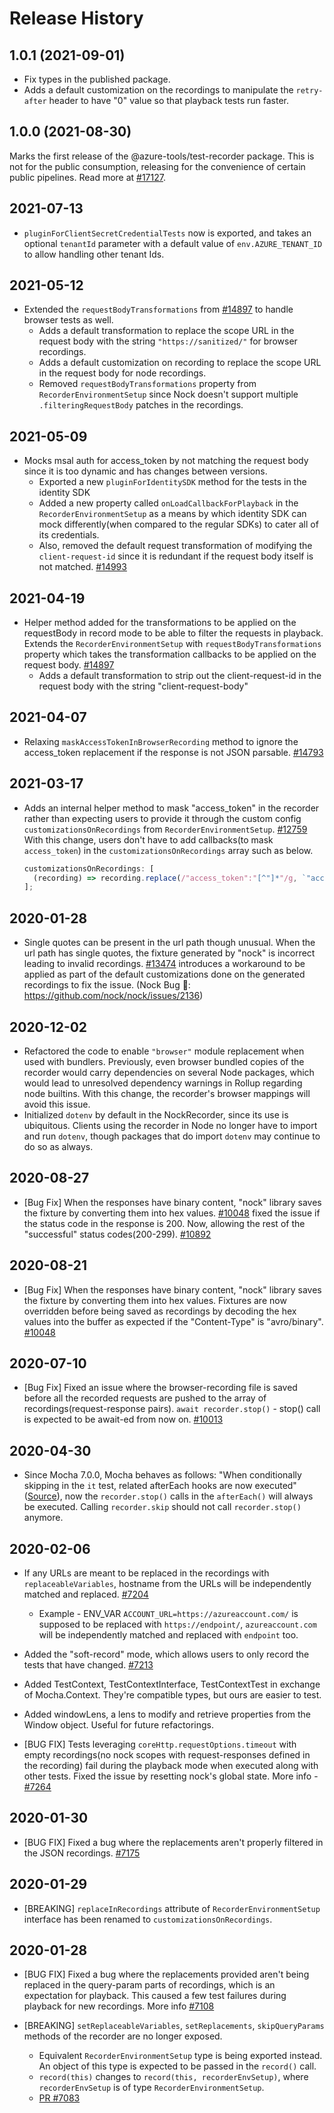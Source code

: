 # Release History

## 1.0.1 (2021-09-01)

- Fix types in the published package.
- Adds a default customization on the recordings to manipulate the `retry-after` header to have "0" value so that playback tests run faster.

## 1.0.0 (2021-08-30)

Marks the first release of the @azure-tools/test-recorder package.
This is not for the public consumption, releasing for the convenience of certain public pipelines.
Read more at [#17127](https://github.com/Azure/azure-sdk-for-js/pull/17127).

## 2021-07-13

- `pluginForClientSecretCredentialTests` now is exported, and takes an optional `tenantId` parameter with a default value of `env.AZURE_TENANT_ID` to allow handling other tenant Ids.

## 2021-05-12

- Extended the `requestBodyTransformations` from [#14897](https://github.com/Azure/azure-sdk-for-js/pull/14897) to handle browser tests as well.
  - Adds a default transformation to replace the scope URL in the request body with the string `"https://sanitized/"` for browser recordings.
  - Adds a default customization on recording to replace the scope URL in the request body for node recordings.
  - Removed `requestBodyTransformations` property from `RecorderEnvironmentSetup` since Nock doesn't support multiple `.filteringRequestBody` patches in the recordings.

## 2021-05-09

- Mocks msal auth for access_token by not matching the request body since it is too dynamic and has changes between versions.
  - Exported a new `pluginForIdentitySDK` method for the tests in the identity SDK
  - Added a new property called `onLoadCallbackForPlayback` in the `RecorderEnvironmentSetup` as a means by which identity SDK can mock differently(when compared to the regular SDKs) to cater all of its credentials.
  - Also, removed the default request transformation of modifying the `client-request-id` since it is redundant if the request body itself is not matched.
    [#14993](https://github.com/Azure/azure-sdk-for-js/pull/14993)

## 2021-04-19

- Helper method added for the transformations to be applied on the requestBody in record mode to be able to filter the requests in playback.
  Extends the `RecorderEnvironmentSetup` with `requestBodyTransformations` property which takes the transformation callbacks to be applied on the request body.
  [#14897](https://github.com/Azure/azure-sdk-for-js/pull/14897)
  - Adds a default transformation to strip out the client-request-id in the request body with the string "client-request-body"

## 2021-04-07

- Relaxing `maskAccessTokenInBrowserRecording` method to ignore the access_token replacement if the response is not JSON parsable.
  [#14793](https://github.com/Azure/azure-sdk-for-js/pull/14793)

## 2021-03-17

- Adds an internal helper method to mask "access_token" in the recorder rather than expecting users to provide it through the custom config `customizationsOnRecordings` from `RecorderEnvironmentSetup`. [#12759](https://github.com/Azure/azure-sdk-for-js/pull/12759)
  With this change, users don't have to add callbacks(to mask `access_token`) in the `customizationsOnRecordings` array such as below.
  ```ts
  customizationsOnRecordings: [
    (recording) => recording.replace(/"access_token":"[^"]*"/g, `"access_token":"access_token"`)
  ];
  ```

## 2020-01-28

- Single quotes can be present in the url path though unusual. When the url path has single quotes, the fixture generated by "nock" is incorrect leading to invalid recordings. [#13474](https://github.com/Azure/azure-sdk-for-js/pull/13474) introduces a workaround to be applied as part of the default customizations done on the generated recordings to fix the issue.
  (Nock Bug 🐛: https://github.com/nock/nock/issues/2136)

## 2020-12-02

- Refactored the code to enable `"browser"` module replacement when used with bundlers. Previously, even browser bundled copies of the recorder would carry dependencies on several Node packages, which would lead to unresolved dependency warnings in Rollup regarding node builtins. With this change, the recorder's browser mappings will avoid this issue.
- Initialized `dotenv` by default in the NockRecorder, since its use is ubiquitous. Clients using the recorder in Node no longer have to import and run `dotenv`, though packages that do import `dotenv` may continue to do so as always.

## 2020-08-27

- [Bug Fix] When the responses have binary content, "nock" library saves the fixture by converting them into hex values. [#10048](https://github.com/Azure/azure-sdk-for-js/pull/10048) fixed the issue if the status code in the response is 200. Now, allowing the rest of the "successful" status codes(200-299).
  [#10892](https://github.com/Azure/azure-sdk-for-js/pull/10892)

## 2020-08-21

- [Bug Fix] When the responses have binary content, "nock" library saves the fixture by converting them into hex values. Fixtures are now overridden before being saved as recordings by decoding the hex values into the buffer as expected if the "Content-Type" is "avro/binary".
  [#10048](https://github.com/Azure/azure-sdk-for-js/pull/10048)

## 2020-07-10

- [Bug Fix] Fixed an issue where the browser-recording file is saved before all the recorded requests are pushed to the array of recordings(request-response pairs). `await recorder.stop()` - stop() call is expected to be await-ed from now on.
  [#10013](https://github.com/Azure/azure-sdk-for-js/pull/10013)

## 2020-04-30

- Since Mocha 7.0.0, Mocha behaves as follows: "When conditionally skipping in the `it` test, related afterEach hooks are now executed"
  ([Source](https://github.com/mochajs/mocha/blob/master/CHANGELOG.md#700--2020-01-05)), now the `recorder.stop()` calls in the `afterEach()` will always be executed. Calling `recorder.skip` should not call `recorder.stop()` anymore.

## 2020-02-06

- If any URLs are meant to be replaced in the recordings with `replaceableVariables`, hostname from the URLs will be independently matched and replaced. [#7204](https://github.com/Azure/azure-sdk-for-js/issues/7204)
  - Example - ENV_VAR `ACCOUNT_URL=https://azureaccount.com/` is supposed to be replaced with `https://endpoint/`, `azureaccount.com` will be independently matched and replaced with `endpoint` too.
- Added the "soft-record" mode, which allows users to only record the tests that have changed. [#7213](https://github.com/Azure/azure-sdk-for-js/issues/7213)
- Added TestContext, TestContextInterface, TestContextTest in exchange of Mocha.Context. They're compatible types, but ours are easier to test.
- Added windowLens, a lens to modify and retrieve properties from the Window object. Useful for future refactorings.

- [BUG FIX] Tests leveraging `coreHttp.requestOptions.timeout` with empty recordings(no nock scopes with request-responses defined in the recording) fail during the playback mode when executed along with other tests. Fixed the issue by resetting nock's global state. More info - [#7264](https://github.com/Azure/azure-sdk-for-js/issues/7264)

## 2020-01-30

- [BUG FIX] Fixed a bug where the replacements aren't properly filtered in the JSON recordings. [#7175](https://github.com/Azure/azure-sdk-for-js/issues/7175)

## 2020-01-29

- [BREAKING] `replaceInRecordings` attribute of `RecorderEnvironmentSetup` interface has been renamed to `customizationsOnRecordings`.

## 2020-01-28

- [BUG FIX] Fixed a bug where the replacements provided aren't being replaced in the query-param parts of recordings, which is an expectation for playback. This caused a few test failures during playback for new recordings. More info [#7108](https://github.com/Azure/azure-sdk-for-js/issues/7108)

- [BREAKING] `setReplaceableVariables`, `setReplacements`, `skipQueryParams` methods of the recorder are no longer exposed.

  - Equivalent `RecorderEnvironmentSetup` type is being exported instead. An object of this type is expected to be passed in the `record()` call.
  - `record(this)` changes to `record(this, recorderEnvSetup)`, where `recorderEnvSetup` is of type `RecorderEnvironmentSetup`.
  - [PR #7083](https://github.com/Azure/azure-sdk-for-js/pull/7083)

